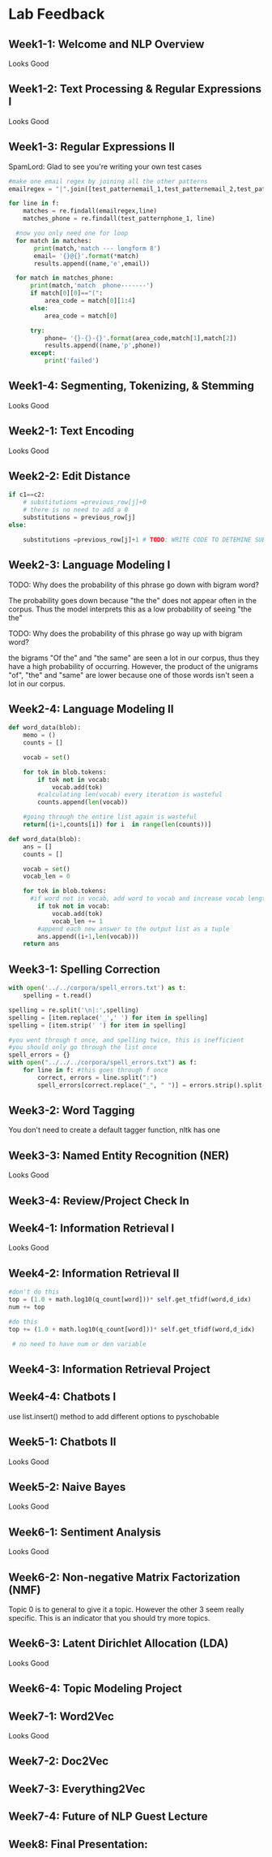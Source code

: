 # Lab Feedback

## Week1-1: Welcome and NLP Overview
Looks Good
## Week1-2: Text Processing & Regular Expressions I
Looks Good
## Week1-3: Regular Expressions II
SpamLord:
Glad to see you're writing your own test cases

```python
#make one email regex by joining all the other patterns
emailregex = "|".join([test_patternemail_1,test_patternemail_2,test_patternemail_3])

for line in f:
    matches = re.findall(emailregex,line)
    matches_phone = re.findall(test_patternphone_1, line)

  #now you only need one for loop
  for match in matches:
       print(match,'match --- longform 8')
       email= '{}@{}'.format(*match)
       results.append((name,'e',email))

  for match in matches_phone:
      print(match,'match  phone-------')
      if match[0][0]=="(":
          area_code = match[0][1:4]
      else:
          area_code = match[0]

      try:
          phone= '{}-{}-{}'.format(area_code,match[1],match[2])
          results.append((name,'p',phone))
      except:
          print('failed')

```
## Week1-4: Segmenting, Tokenizing, & Stemming
Looks Good
## Week2-1: Text Encoding
Looks Good
## Week2-2: Edit Distance
```python
if c1==c2:
    # substitutions =previous_row[j]+0
    # there is no need to add a 0
    substitutions = previous_row[j]
else:

    substitutions =previous_row[j]+1 # TODO: WRITE CODE TO DETEMINE SUBSTITUTION
```

## Week2-3: Language Modeling I
TODO: Why does the probability of this phrase go down with bigram word?

The probability goes down because "the the" does not appear often in the corpus. Thus the model interprets this as a low probability of seeing "the the"


TODO: Why does the probability of this phrase go way up with bigram word?

the bigrams "Of the" and "the same" are seen a lot in our corpus, thus they have a high probability of occurring. However, the product of the unigrams "of", "the" and "same" are lower because one of those words isn't seen a lot in our corpus.
## Week2-4: Language Modeling II
```python
def word_data(blob):
    memo = ()
    counts = []

    vocab = set()

    for tok in blob.tokens:
        if tok not in vocab:
            vocab.add(tok)
        #calculating len(vocab) every iteration is wasteful
        counts.append(len(vocab))

    #going through the entire list again is wasteful
    return[(i+1,counts[i]) for i  in range(len(counts))]

def word_data(blob):
    ans = []
    counts = []

    vocab = set()
    vocab_len = 0

    for tok in blob.tokens:
      #if word not in vocab, add word to vocab and increase vocab length by 1
        if tok not in vocab:
            vocab.add(tok)
            vocab_len += 1
        #append each new answer to the output list as a tuple
        ans.append((i+1,len(vocab)))
    return ans
```
## Week3-1: Spelling Correction
```python
with open('../../corpora/spell_errors.txt') as t:
    spelling = t.read()

spelling = re.split('\n|:',spelling)
spelling = [item.replace('_',' ') for item in spelling]
spelling = [item.strip(' ') for item in spelling]

#you went through t once, and spelling twice, this is inefficient
#you should only go through the list once
spell_errors = {}
with open("../../../corpora/spell_errors.txt") as f:
    for line in f: #this goes through f once
        correct, errors = line.split(":")
        spell_errors[correct.replace("_", " ")] = errors.strip().split(", ")  
```
## Week3-2: Word Tagging
You don't need to create a default tagger function, nltk has one

## Week3-3: Named Entity Recognition (NER)
Looks Good
## Week3-4: Review/Project Check In

## Week4-1: Information Retrieval I
Looks Good
## Week4-2: Information Retrieval II
```python
#don't do this
top = (1.0 + math.log10(q_count[word]))* self.get_tfidf(word,d_idx)
num += top

#do this
top += (1.0 + math.log10(q_count[word]))* self.get_tfidf(word,d_idx)

 # no need to have num or den variable
```
## Week4-3: Information Retrieval Project

## Week4-4: Chatbots I
use list.insert() method to add different options to pyschobable
## Week5-1: Chatbots II
Looks Good
## Week5-2: Naive Bayes
Looks Good
## Week6-1: Sentiment Analysis
Looks Good
## Week6-2: Non-negative Matrix Factorization (NMF)
Topic 0 is to general to give it a topic. However the other 3 seem really specific. This is an indicator that you should try more topics.
## Week6-3: Latent Dirichlet Allocation (LDA)
Looks Good
## Week6-4: Topic Modeling Project

## Week7-1: Word2Vec
Looks Good
## Week7-2: Doc2Vec

## Week7-3: Everything2Vec

## Week7-4: Future of NLP Guest Lecture

## Week8: Final Presentation:
